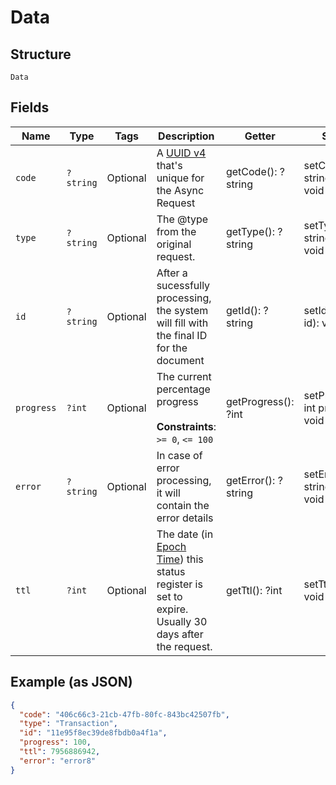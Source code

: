 
# Data

## Structure

`Data`

## Fields

| Name | Type | Tags | Description | Getter | Setter |
|  --- | --- | --- | --- | --- | --- |
| `code` | `?string` | Optional | A [UUID v4](https://datatracker.ietf.org/doc/html/rfc4122) that's unique for the Async Request | getCode(): ?string | setCode(?string code): void |
| `type` | `?string` | Optional | The @type from the original request. | getType(): ?string | setType(?string type): void |
| `id` | `?string` | Optional | After a sucessfully processing, the system will fill with the final ID for the document | getId(): ?string | setId(?string id): void |
| `progress` | `?int` | Optional | The current percentage progress<br><br>**Constraints**: `>= 0`, `<= 100` | getProgress(): ?int | setProgress(?int progress): void |
| `error` | `?string` | Optional | In case of error processing, it will contain the error details | getError(): ?string | setError(?string error): void |
| `ttl` | `?int` | Optional | The date (in [Epoch Time](https://en.wikipedia.org/wiki/Unix_time)) this status register is set to expire. Usually 30 days after the request. | getTtl(): ?int | setTtl(?int ttl): void |

## Example (as JSON)

```json
{
  "code": "406c66c3-21cb-47fb-80fc-843bc42507fb",
  "type": "Transaction",
  "id": "11e95f8ec39de8fbdb0a4f1a",
  "progress": 100,
  "ttl": 7956886942,
  "error": "error8"
}
```

